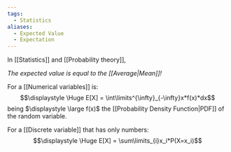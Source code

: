```yaml
---
tags:
  - Statistics
aliases:
  - Expected Value
  - Expectation
---
```

In [[Statistics]] and [[Probability theory]],

*The expected value is equal to the [[Average|Mean]]!*

For a [[Numerical variables]] is:
$$\displaystyle \Huge E[X] = \int\limits^{\infty}_{-\infty}x*f(x)*dx$$
being $\displaystyle \large f(x)$ the [[Probability Density Function|PDF]] of the random variable.

For a [[Discrete variable]] that has only numbers:
$$\displaystyle \Huge E[X] = \sum\limits_{i}x_i*P(X=x_i)$$

